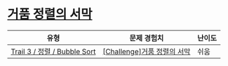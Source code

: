 # [거품 정렬의 서막](https://en.codetree.ai/trails/complete/curated-cards/challenge-prelude-of-bubble-sort)

|유형|문제 경험치|난이도|
|---|---|---|
|[Trail 3 / 정렬 / Bubble Sort](https://www.codetree.ai/trail-info/novice-high/)|[[Challenge]거품 정렬의 서막](https://www.codetree.ai/trails/complete/curated-cards/challenge-prelude-of-bubble-sort/)|쉬움|

